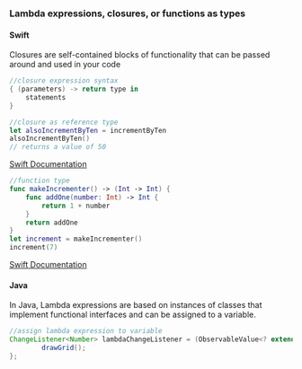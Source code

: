 ### Lambda expressions, closures, or functions as types
#### Swift
Closures are self-contained blocks of functionality that can be passed around and used in your code

```swift
//closure expression syntax
{ (parameters) -> return type in
    statements
}

//closure as reference type
let alsoIncrementByTen = incrementByTen
alsoIncrementByTen()
// returns a value of 50

```
[Swift Documentation](https://developer.apple.com/library/content/documentation/Swift/Conceptual/Swift_Programming_Language/Closures.html#//apple_ref/doc/uid/TP40014097-CH11-ID94)

```swift
//function type
func makeIncrementer() -> (Int -> Int) {
    func addOne(number: Int) -> Int {
        return 1 + number
    }
    return addOne
}
let increment = makeIncrementer()
increment(7)
```
[Swift Documentation](http://nilhcem.com/swift-is-like-kotlin/)

#### Java

In Java, Lambda expressions are based on instances of classes that implement functional interfaces and can be assigned to a variable.

```java
//assign lambda expression to variable
ChangeListener<Number> lambdaChangeListener = (ObservableValue<? extends Number> observable,Number oldValue, final Number newValue) -> {
    	drawGrid();
};
```